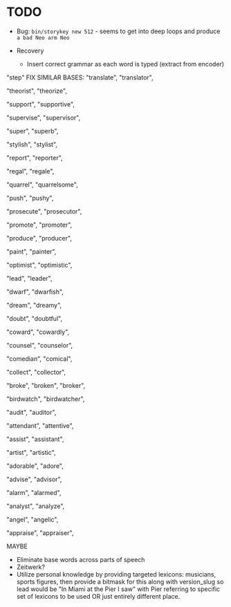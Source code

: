 # TODO

* Bug: `bin/storykey new 512` - seems to get into deep loops and produce `a bad Neo arm Neo`

* Recovery
  * Insert correct grammar as each word is typed (extract from encoder)

"step"
FIX SIMILAR BASES:
"translate",
"translator",

"theorist",
"theorize",

"support",
"supportive",

"supervise",
"supervisor",

"super",
"superb",

"stylish",
"stylist",

"report",
"reporter",

"regal",
"regale",

"quarrel",
"quarrelsome",

"push",
"pushy",

"prosecute",
"prosecutor",

"promote",
"promoter",

"produce",
"producer",

"paint",
"painter",

"optimist",
"optimistic",

"lead",
"leader",

"dwarf",
"dwarfish",

"dream",
"dreamy",

"doubt",
"doubtful",

"coward",
"cowardly",

"counsel",
"counselor",

"comedian",
"comical",

"collect",
"collector",

"broke",
"broken",
"broker",

"birdwatch",
"birdwatcher",  

"audit",
"auditor",

"attendant",
"attentive",

"assist",
"assistant",

"artist",
"artistic",

"adorable",
"adore",

"advise",
"advisor",

"alarm",
"alarmed",

"analyst",
"analyze",

"angel",
"angelic",

"appraise",
"appraiser",



MAYBE
* Eliminate base words across parts of speech
* Zeitwerk?
* Utilize personal knowledge by providing targeted lexicons: musicians, sports figures, then provide a bitmask for this along with version_slug so lead would be "In Miami at the Pier I saw" with Pier referring to specific set of lexicons to be used OR just entirely different place.
